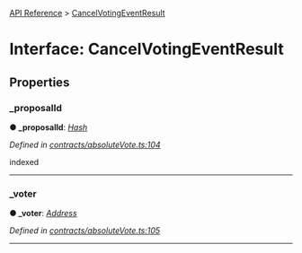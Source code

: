 [API Reference](../README.md) > [CancelVotingEventResult](../interfaces/CancelVotingEventResult.md)



# Interface: CancelVotingEventResult


## Properties
<a id="_proposalId"></a>

###  _proposalId

**●  _proposalId**:  *[Hash](../#Hash)* 

*Defined in [contracts/absoluteVote.ts:104](https://github.com/daostack/arc.js/blob/caacbb2/lib/contracts/absoluteVote.ts#L104)*



indexed




___

<a id="_voter"></a>

###  _voter

**●  _voter**:  *[Address](../#Address)* 

*Defined in [contracts/absoluteVote.ts:105](https://github.com/daostack/arc.js/blob/caacbb2/lib/contracts/absoluteVote.ts#L105)*





___


